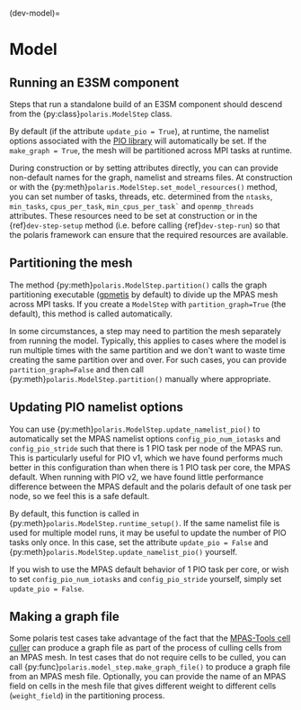 (dev-model)=

# Model

## Running an E3SM component

Steps that run a standalone build of an E3SM component should descend from the
{py:class}`polaris.ModelStep` class.

By default (if the attribute `update_pio = True`), at runtime, the namelist 
options associated with the [PIO library](https://ncar.github.io/ParallelIO/) 
will automatically be set.  If the `make_graph = True`, the mesh will be 
partitioned across MPI tasks at runtime.

During construction or by setting attributes directly, you can can provide 
non-default names for the graph, namelist and streams files.  At construction
or with the {py:meth}`polaris.ModelStep.set_model_resources()` 
method,  you can set number of tasks, threads, etc. determined from the 
`ntasks`, `min_tasks`, `cpus_per_task`, `` min_cpus_per_task` `` and 
`openmp_threads` attributes.  These resources need to be set at construction or
in the  {ref}`dev-step-setup` method (i.e. before calling {ref}`dev-step-run`) 
so that  the polaris framework  can ensure that the required resources are 
available.

## Partitioning the mesh

The method {py:meth}`polaris.ModelStep.partition()` calls the graph 
partitioning  executable ([gpmetis](https://arc.vt.edu/userguide/metis/) by 
default) to  divide up the MPAS mesh across MPI tasks.  If you create a
`ModelStep` with `partition_graph=True` (the default), this method is called 
automatically.

In some circumstances, a step may need to partition the mesh separately from
running the model.  Typically, this applies to cases where the model is run
multiple times with the same partition and we don't want to waste time
creating the same partition over and over.  For such cases, you can
provide `partition_graph=False` and then call
{py:meth}`polaris.ModelStep.partition()` manually where appropriate.

## Updating PIO namelist options

You can use {py:meth}`polaris.ModelStep.update_namelist_pio()` to 
automatically set  the MPAS namelist options `config_pio_num_iotasks` and 
`config_pio_stride` such that there is 1 PIO task per node of the MPAS run.  
This is particularly useful for PIO v1, which we have found performs much 
better in this  configuration than when there is 1 PIO task per core, the MPAS 
default.  When running with PIO v2, we have found little performance difference
between the MPAS default and the polaris default of one task per node, so we 
feel this is a safe default.

By default, this function is called in 
{py:meth}`polaris.ModelStep.runtime_setup()`.  If the same namelist 
file is used for multiple model runs, it may be useful to update the number of 
PIO tasks only once.  In this case, set the attribute `update_pio = False` and
{py:meth}`polaris.ModelStep.update_namelist_pio()` yourself.

If you wish to use the MPAS default behavior of 1 PIO task per core, or wish to
set `config_pio_num_iotasks` and `config_pio_stride` yourself, simply
set `update_pio = False`.

## Making a graph file

Some polaris test cases take advantage of the fact that the
[MPAS-Tools cell culler](http://mpas-dev.github.io/MPAS-Tools/stable/mesh_conversion.html#cell-culler)
can produce a graph file as part of the process of culling cells from an
MPAS mesh.  In test cases that do not require cells to be culled, you can
call {py:func}`polaris.model_step.make_graph_file()` to produce a graph file
from an MPAS mesh file.  Optionally, you can provide the name of an MPAS field 
on cells in the mesh file that gives different weight to different cells
(`weight_field`) in the partitioning process.
